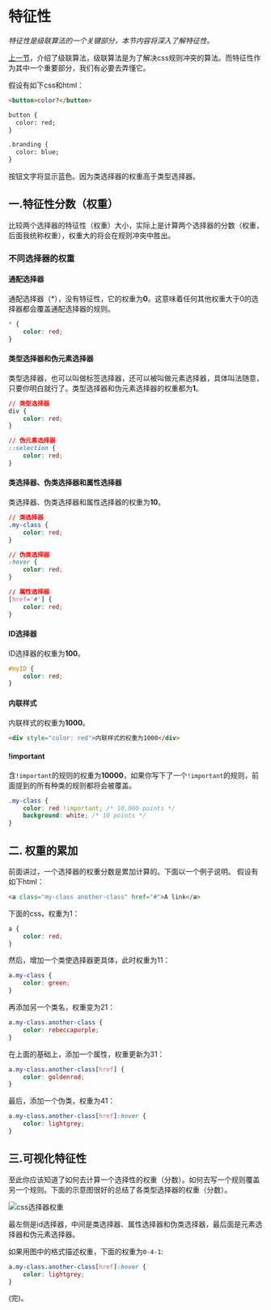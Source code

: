 # 特征性

*特征性是级联算法的一个关键部分，本节内容将深入了解特征性。*

[上一节](http://pengfeixc.com/tutorial/css/cascade)，介绍了级联算法，级联算法是为了解决css规则冲突的算法。而特征性作为其中一个重要部分，我们有必要去弄懂它。

假设有如下css和html：
```html
<button>color?</button>

button {
  color: red;
}

.branding {
  color: blue;
}
```
按钮文字将显示蓝色。因为类选择器的权重高于类型选择器。

## 一.特征性分数（权重）

比较两个选择器的特征性（权重）大小，实际上是计算两个选择器的分数（权重，后面我统称权重），权重大的将会在规则冲突中胜出。

### 不同选择器的权重

#### 通配选择器

通配选择器（*），没有特征性，它的权重为**0**。这意味着任何其他权重大于0的选择器都会覆盖通配选择器的规则。
```css
* {
    color: red;
}
```

#### 类型选择器和伪元素选择器

类型选择器，也可以叫做标签选择器，还可以被叫做元素选择器，具体叫法随意，只要你明白就行了。类型选择器和伪元素选择器的权重都为**1**。
```css
// 类型选择器
div {
    color: red;
}

// 伪元素选择器
::selection {
    color: red;
}
```
#### 类选择器、伪类选择器和属性选择器

类选择器、伪类选择器和属性选择器的权重为**10**。
```css
// 类选择器
.my-class {
    color: red;
}

// 伪类选择器
:hover {
    color: red;
}

// 属性选择器
[href='#'] {
    color: red;
}
```

#### ID选择器

ID选择器的权重为**100**。
```css
#myID {
    color: red;
}
```

#### 内联样式

内联样式的权重为**1000**。
```html
<div style="color: red">内联样式的权重为1000</div>
```

#### !important

含`!important`的规则的权重为**10000**，如果你写下了一个`!important`的规则，前面提到的所有种类的规则都将会被覆盖。
```css
.my-class {
    color: red !important; /* 10,000 points */
    background: white; /* 10 points */
}
```

## 二. 权重的累加

前面讲过，一个选择器的权重分数是累加计算的。下面以一个例子说明。
假设有如下html：
```html
<a class="my-class another-class" href="#">A link</a>
```

下面的css，权重为1：
```css
a {
    color: red;
}
```
然后，增加一个类使选择器更具体，此时权重为11：
```css
a.my-class {
    color: green;
}
```
再添加另一个类名，权重变为21：
```css
a.my-class.another-class {
    color: rebeccapurple;
}
```
在上面的基础上，添加一个属性，权重更新为31：
```css
a.my-class.another-class[href] {
    color: goldenrod;
}
```
最后，添加一个伪类，权重为41：
```css
a.my-class.another-class[href]:hover {
    color: lightgrey;
}
```

## 三.可视化特征性

至此你应该知道了如何去计算一个选择性的权重（分数）。如何去写一个规则覆盖另一个规则。下面的示意图很好的总结了各类型选择器的权重（分数）。

![css选择器权重](https://cdn.jsdelivr.net/gh/pengfeiw/PengfeiBlog@1.0.0/image/93.jpg)

最左侧是id选择器，中间是类选择器、属性选择器和伪类选择器，最后面是元素选择器和伪元素选择器。

如果用图中的格式描述权重，下面的权重为`0-4-1`:
```css
a.my-class.another-class[href]:hover {
    color: lightgrey;
}
```


(完)。
